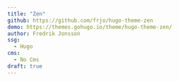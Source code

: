 ```yaml
---
title: "Zen"
github: https://github.com/frjo/hugo-theme-zen
demo: https://themes.gohugo.io/theme/hugo-theme-zen/
author: Fredrik Jonsson
ssg:
  - Hugo
cms:
  - No Cms
draft: true
---
```

